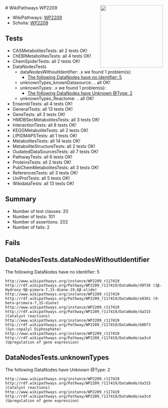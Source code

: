 <img style="float: right; width: 200px" src="https://upload.wikimedia.org/wikipedia/commons/thumb/8/83/Wplogo_with_text_500.png/640px-Wplogo_with_text_500.png" />
# WikiPathways WP2209

* WikiPathways: [WP2209](https://new.wikipathways.org/pathways/WP2209)
* Scholia: [WP2209](https://scholia.toolforge.org/wikipathways/WP2209)
## Tests
* CASMetabolitesTests: all 2 tests OK!
* ChEBIMetabolitesTests: all 4 tests OK!
* ChemSpiderTests: all 2 tests OK!
* DataNodesTests
    * dataNodesWithoutIdentifier: .x we found 1 problem(s):
        * [The following DataNodes have no identifier: 5](#d2d32fa4)
    * unknownTypes_knownDatasource: .. all OK!
    * unknownTypes: .x we found 1 problem(s):
        * [The following DataNodes have Unknown @Type: 2](#839973e0)
    * unknownTypes_Reactome: .. all OK!
* EnsemblTests: all 4 tests OK!
* GeneralTests: all 13 tests OK!
* GeneTests: all 3 tests OK!
* HMDBSecMetabolitesTests: all 3 tests OK!
* InteractionTests: all 8 tests OK!
* KEGGMetaboliteTests: all 2 tests OK!
* LIPIDMAPSTests: all 1 tests OK!
* MetabolitesTests: all 14 tests OK!
* MetaboliteStructureTests: all 2 tests OK!
* OudatedDataSourcesTests: all 7 tests OK!
* PathwayTests: all 6 tests OK!
* ProteinsTests: all 2 tests OK!
* PubChemMetabolitesTests: all 3 tests OK!
* ReferencesTests: all 3 tests OK!
* UniProtTests: all 5 tests OK!
* WikidataTests: all 13 tests OK!


## Summary

* Number of test classes: 20
* Number of tests: 101
* Number of assertions: 202
* Number of fails: 2

## Fails

<a name="d2d32fa4" />

## DataNodesTests.dataNodesWithoutIdentifier

The following DataNodes have no identifier: 5
```
http://www.wikipathways.org/instance/WP2209_r117419 http://rdf.wikipathways.org/Pathway/WP2209_r117419/DataNode/d9f36 (3β-Hydroxy-9β-pimara-7,15-diene-19,6β-olide)
http://www.wikipathways.org/instance/WP2209_r117419 http://rdf.wikipathways.org/Pathway/WP2209_r117419/DataNode/a9361 (9-beta-primara-7,15-diene)
http://www.wikipathways.org/instance/WP2209_r117419 http://rdf.wikipathways.org/Pathway/WP2209_r117419/DataNode/da315 (Catalyst reactions)
http://www.wikipathways.org/instance/WP2209_r117419 http://rdf.wikipathways.org/Pathway/WP2209_r117419/DataNode/b08f3 (Syn-copalyl Diphosphate)
http://www.wikipathways.org/instance/WP2209_r117419 http://rdf.wikipathways.org/Pathway/WP2209_r117419/DataNode/aa3cd (Upregulation of gene expression)
```

<a name="839973e0" />

## DataNodesTests.unknownTypes

The following DataNodes have Unknown @Type: 2
```
http://www.wikipathways.org/instance/WP2209_r117419 http://rdf.wikipathways.org/Pathway/WP2209_r117419/DataNode/da315 (Catalyst reactions)
http://www.wikipathways.org/instance/WP2209_r117419 http://rdf.wikipathways.org/Pathway/WP2209_r117419/DataNode/aa3cd (Upregulation of gene expression)
```

